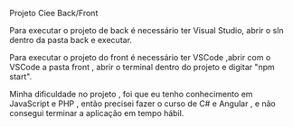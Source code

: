 Projeto Ciee Back/Front

Para executar o projeto de back é necessário ter Visual Studio, abrir o sln dentro da pasta back e executar.

Para executar o projeto do front é necessário ter VSCode ,abrir com o VSCode a pasta front , abrir o terminal dentro do projeto e digitar "npm start".

Minha dificuldade no projeto , foi que eu tenho conhecimento em JavaScript e PHP , então precisei fazer o curso de C# e Angular , e não consegui terminar a aplicação em tempo hábil.
